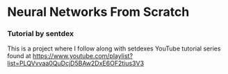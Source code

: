 # Neural Networks From Scratch
### Tutorial by sentdex
This is a project where I follow along with setdexes YouTube tutorial series found at https://www.youtube.com/playlist?list=PLQVvvaa0QuDcjD5BAw2DxE6OF2tius3V3

